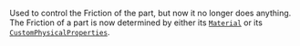Used to control the Friction of the part, but now it no longer does
anything. The Friction of a part is now determined by either its
[`Material`](https://create.roblox.com/docs/reference/engine/classes/BasePart#Material) or its
[`CustomPhysicalProperties`](https://create.roblox.com/docs/reference/engine/classes/BasePart#CustomPhysicalProperties).